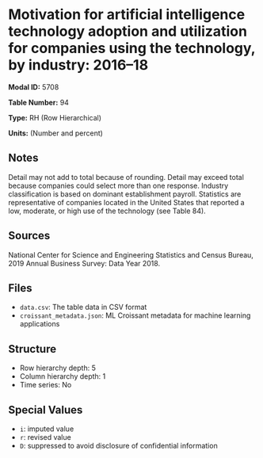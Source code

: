 # Motivation for artificial intelligence technology adoption and utilization for companies using the technology, by industry: 2016&#8211;18

**Modal ID:** 5708

**Table Number:** 94

**Type:** RH (Row Hierarchical)

**Units:** (Number and percent)

## Notes

Detail may not add to total because of rounding. Detail may exceed total because companies could select more than one response. Industry classification is based on dominant establishment payroll. Statistics are representative of companies located in the United States that reported a low, moderate, or high use of the technology (see Table 84).

## Sources

National Center for Science and Engineering Statistics and Census Bureau, 2019 Annual Business Survey: Data Year 2018.

## Files

- `data.csv`: The table data in CSV format
- `croissant_metadata.json`: ML Croissant metadata for machine learning applications

## Structure

- Row hierarchy depth: 5
- Column hierarchy depth: 1
- Time series: No

## Special Values

- `i`: imputed value
- `r`: revised value
- `D`: suppressed to avoid disclosure of confidential information
